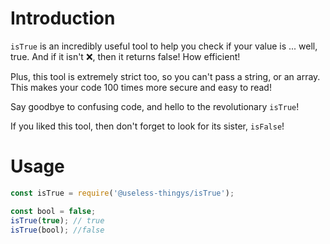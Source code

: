 # Introduction
`isTrue` is an incredibly useful tool to help you check if your value is ... well, true.
And if it isn't ❌, then it returns false! How efficient!

Plus, this tool is extremely strict too, so you can't pass a string, or an array.
This makes your code 100 times more secure and easy to read!

Say goodbye to confusing code, and hello to the revolutionary `isTrue`!

If you liked this tool, then don't forget to look for its sister, `isFalse`!

# Usage
```js
const isTrue = require('@useless-thingys/isTrue');

const bool = false;
isTrue(true); // true
isTrue(bool); //false
```